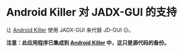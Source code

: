 # Android Killer 对 JADX-GUI 的支持

让 [Android Killer](https://github.com/SeagullOddy/android-killer) 使用 JADX-GUI 来代替 JD-GUI 😕。

**注意：此应用程序已集成到 [Android Killer](https://github.com/SeagullOddy/android-killer) 中，这只是源代码的备份。**
